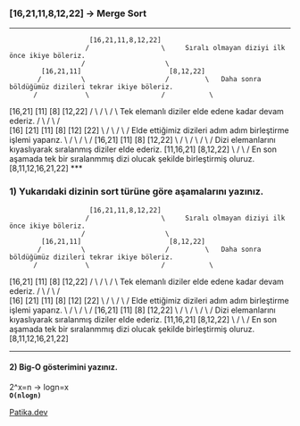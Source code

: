### [16,21,11,8,12,22] -> Merge Sort
***
      
                        [16,21,11,8,12,22]
                       /                  \     Sıralı olmayan diziyi ilk önce ikiye böleriz.
                      /                    \
            [16,21,11]                      [8,12,22]
           /          \                    /         \   Daha sonra böldüğümüz dizileri tekrar ikiye böleriz.
          /            \                  /           \
   [16,21]              [11]            [8]            [12,22]
   /      \             /                  \           /      \   Tek elemanlı diziler elde edene kadar devam ederiz.
  /        \           /                    \         /        \
[16]      [21]       [11]                   [8]     [12]       [22]
  \        /           \                    /         \        /  Elde ettiğimiz dizileri adım adım birleştirme işlemi yaparız.
   \      /             \                  /           \      /
    [16,21]             [11]             [8]            [12,22]
          \            /                    \          /
           \          /                      \        /     Dizi elemanlarını kıyaslıyarak sıralanmış diziler elde ederiz.
            [11,16,21]                       [8,12,22]
                      \                     /
                       \                   /       En son aşamada tek bir sıralanmmış dizi olucak şekilde birleştirmiş oluruz.
                         [8,11,12,16,21,22]
                         ***
### 1) Yukarıdaki dizinin sort türüne göre aşamalarını yazınız.
                            
                        [16,21,11,8,12,22]
                       /                  \     Sıralı olmayan diziyi ilk önce ikiye böleriz.
                      /                    \
            [16,21,11]                      [8,12,22]
           /          \                    /         \   Daha sonra böldüğümüz dizileri tekrar ikiye böleriz.
          /            \                  /           \
   [16,21]              [11]            [8]            [12,22]
   /      \             /                  \           /      \   Tek elemanlı diziler elde edene kadar devam ederiz.
  /        \           /                    \         /        \
[16]      [21]       [11]                   [8]     [12]       [22]
  \        /           \                    /         \        /  Elde ettiğimiz dizileri adım adım birleştirme işlemi yaparız.
   \      /             \                  /           \      /
    [16,21]             [11]             [8]            [12,22]
          \            /                    \          /
           \          /                      \        /     Dizi elemanlarını kıyaslıyarak sıralanmış diziler elde ederiz.
            [11,16,21]                       [8,12,22]
                      \                     /
                       \                   /       En son aşamada tek bir sıralanmmış dizi olucak şekilde birleştirmiş oluruz.
                         [8,11,12,16,21,22]
***
#### 2) Big-O gösterimini yazınız.
2^x=n -> logn=x  <br>
<b>```O(nlogn)``` <br></b>

[Patika.dev](https://app.patika.dev/kadergin)
